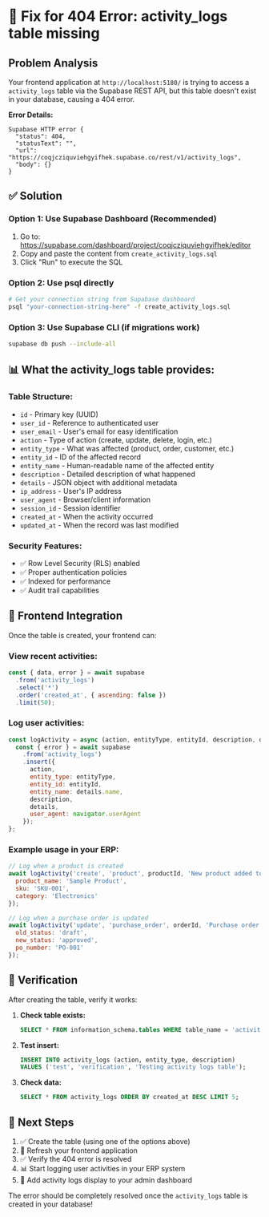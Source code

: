 # 🚨 Fix for 404 Error: activity_logs table missing

## Problem Analysis
Your frontend application at `http://localhost:5180/` is trying to access a `activity_logs` table via the Supabase REST API, but this table doesn't exist in your database, causing a 404 error.

**Error Details:**
```
Supabase HTTP error {
  "status": 404,
  "statusText": "",
  "url": "https://coqjcziquviehgyifhek.supabase.co/rest/v1/activity_logs",
  "body": {}
}
```

## ✅ Solution

### Option 1: Use Supabase Dashboard (Recommended)
1. Go to: https://supabase.com/dashboard/project/coqjcziquviehgyifhek/editor
2. Copy and paste the content from `create_activity_logs.sql` 
3. Click "Run" to execute the SQL

### Option 2: Use psql directly
```bash
# Get your connection string from Supabase dashboard
psql "your-connection-string-here" -f create_activity_logs.sql
```

### Option 3: Use Supabase CLI (if migrations work)
```bash
supabase db push --include-all
```

## 📊 What the activity_logs table provides:

### Table Structure:
- `id` - Primary key (UUID)
- `user_id` - Reference to authenticated user
- `user_email` - User's email for easy identification
- `action` - Type of action (create, update, delete, login, etc.)
- `entity_type` - What was affected (product, order, customer, etc.)
- `entity_id` - ID of the affected record
- `entity_name` - Human-readable name of the affected entity
- `description` - Detailed description of what happened
- `details` - JSON object with additional metadata
- `ip_address` - User's IP address
- `user_agent` - Browser/client information
- `session_id` - Session identifier
- `created_at` - When the activity occurred
- `updated_at` - When the record was last modified

### Security Features:
- ✅ Row Level Security (RLS) enabled
- ✅ Proper authentication policies
- ✅ Indexed for performance
- ✅ Audit trail capabilities

## 🔧 Frontend Integration

Once the table is created, your frontend can:

### View recent activities:
```javascript
const { data, error } = await supabase
  .from('activity_logs')
  .select('*')
  .order('created_at', { ascending: false })
  .limit(50);
```

### Log user activities:
```javascript
const logActivity = async (action, entityType, entityId, description, details = {}) => {
  const { error } = await supabase
    .from('activity_logs')
    .insert({
      action,
      entity_type: entityType,
      entity_id: entityId,
      entity_name: details.name,
      description,
      details,
      user_agent: navigator.userAgent
    });
};
```

### Example usage in your ERP:
```javascript
// Log when a product is created
await logActivity('create', 'product', productId, 'New product added to inventory', {
  product_name: 'Sample Product',
  sku: 'SKU-001',
  category: 'Electronics'
});

// Log when a purchase order is updated
await logActivity('update', 'purchase_order', orderId, 'Purchase order status changed', {
  old_status: 'draft',
  new_status: 'approved',
  po_number: 'PO-001'
});
```

## 🎯 Verification

After creating the table, verify it works:

1. **Check table exists:**
   ```sql
   SELECT * FROM information_schema.tables WHERE table_name = 'activity_logs';
   ```

2. **Test insert:**
   ```sql
   INSERT INTO activity_logs (action, entity_type, description) 
   VALUES ('test', 'verification', 'Testing activity logs table');
   ```

3. **Check data:**
   ```sql
   SELECT * FROM activity_logs ORDER BY created_at DESC LIMIT 5;
   ```

## 📝 Next Steps

1. ✅ Create the table (using one of the options above)
2. 🔄 Refresh your frontend application
3. ✅ Verify the 404 error is resolved
4. 📊 Start logging user activities in your ERP system
5. 🎨 Add activity logs display to your admin dashboard

The error should be completely resolved once the `activity_logs` table is created in your database!
